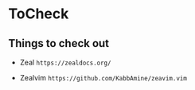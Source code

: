 # ToCheck
## Things to check out
* Zeal
`https://zealdocs.org/`

* Zealvim 
`https://github.com/KabbAmine/zeavim.vim`

